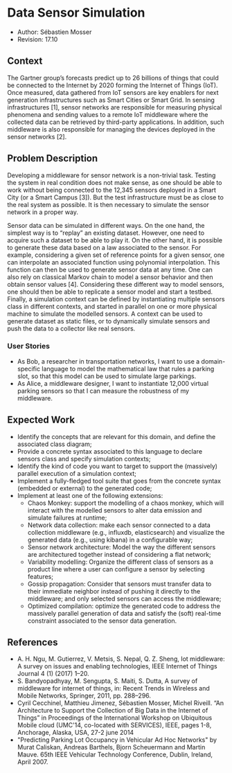 # Data Sensor Simulation

  * Author: Sébastien Mosser
  * Revision: 17.10

## Context

The Gartner group’s forecasts predict up to 26 billions of things that could be connected to the Internet by 2020 forming the Internet of Things (IoT). Once measured, data gathered from IoT sensors are key enablers for next generation infrastructures such as Smart Cities or Smart Grid. In sensing infrastructures [1], sensor networks are responsible for measuring physical phenomena and sending values to a remote IoT middleware where the collected data can be retrieved by third-party applications. In addition, such middleware is also responsible for managing the devices deployed in the sensor networks [2]. 

## Problem Description

Developing a middleware for sensor network is a non-trivial task. Testing the system in real condition does not make sense, as one should be able to work without being connected to the 12,345 sensors deployed in a Smart City (or a Smart Campus [3]). But the test infrastructure must be as close to the real system as possible. It is then necessary to simulate the sensor network in a proper way. 

Sensor data can be simulated in different ways. On the one hand, the simplest way is to “replay” an existing dataset. However, one need to acquire such a dataset to be able to play it. On the other hand, it is possible to generate these data based on a law associated to the sensor. For example, considering a given set of reference points for a given sensor, one can interpolate an associated function using polynomial interpolation. This function can then be used to generate sensor data at any time. One can also rely on classical Markov chain to model a sensor behavior and then obtain sensor values [4]. Considering these different way to model sensors, one should then be able to replicate a sensor model and start a testbed. Finally, a simulation context can be defined by instantiating multiple sensors class in different contexts, and started in parallel on one or more physical machine to simulate the modelled sensors. A context can be used to generate dataset as static files, or to dynamically simulate sensors and push the data to a collector like real sensors.

### User Stories

  * As Bob, a researcher in transportation networks, I want to use a domain-specific language to model the mathematical law that rules a parking slot, so that this model can be used to simulate large parkings.
  * As Alice, a middleware designer, I want to instantiate 12,000 virtual parking sensors so that I can measure the robustness of my middleware. 

  
## Expected Work

  * Identify the concepts that are relevant for this domain, and define the associated class diagram;
  * Provide a concrete syntax associated to this language to declare sensors class and specify simulation contexts;
  * Identify the kind of code you want to target to support the (massively) parallel execution of a simulation context;
  * Implement a fully-fledged tool suite that goes from the concrete syntax (embedded or external) to the generated code;
  * Implement at least one of the following extensions:
    * Chaos Monkey: support the modelling of a chaos monkey, which will interact with the modelled sensors to alter data emission and simulate failures at runtime; 
    * Network data collection: make each sensor connected to a data collection middleware (e.g., influxdb, elasticsearch) and visualize the generated data (e.g., using kibana) in a configurable way;
    * Sensor network architecture: Model the way the different sensors are architectured together instead of considering a flat network;
    * Variability modelling: Organize the different class of sensors as a product line where a user can configure a sensor by selecting features;
    * Gossip propagation: Consider that sensors must transfer data to their immediate neighbor instead of  pushing it directly to the middleware; and only selected sensors can access the middleware;
    * Optimized compilation: optimize the generated code to address the massively parallel generation of data and satisfy the (soft) real-time constraint associated to the sensor data generation.

    
## References

  * A. H. Ngu, M. Gutierrez, V. Metsis, S. Nepal, Q. Z. Sheng, Iot middleware: A survey on issues and enabling technologies, IEEE Internet of Things Journal 4 (1) (2017) 1–20.
  * S. Bandyopadhyay, M. Sengupta, S. Maiti, S. Dutta, A survey of middleware for internet of things, in: Recent Trends in Wireless and Mobile Networks, Springer, 2011, pp. 288–296. 
  * Cyril Cecchinel, Matthieu Jimenez, Sébastien Mosser, Michel Riveill. “An Architecture to Support the Collection of Big Data in the Internet of Things” in Proceedings of the International Workshop on Ubiquitous Mobile cloud (UMC'14, co-located with SERVICES), IEEE, pages 1-8, Anchorage, Alaska, USA, 27-2 june 2014
  * "Predicting Parking Lot Occupancy in Vehicular Ad Hoc Networks" by Murat Caliskan, Andreas Barthels, Bjorn Scheuermann and Martin Mauve. 65th IEEE Vehicular Technology Conference, Dublin, Ireland, April 2007.
